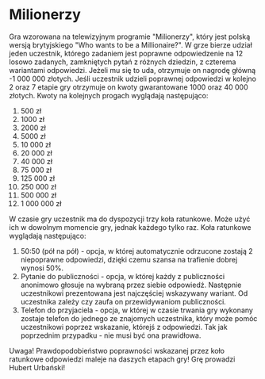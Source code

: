 # Milionerzy
Gra wzorowana na telewizyjnym programie "Milionerzy", który jest polską wersją brytyjskiego "Who wants to be a Millionaire?".
W grze bierze udział jeden uczestnik, którego zadaniem jest poprawne odpowiedzenie na 12 losowo zadanych, zamkniętych pytań z różnych dziedzin, z czterema wariantami odpowiedzi. Jeżeli mu się to uda, otrzymuje on nagrodę główną -1 000 000 złotych. 
Jeśli uczestnik udzieli poprawnej odpowiedzi w kolejno 2 oraz 7 etapie gry otrzymuje on kwoty gwarantowane 1000 oraz 40 000 złotych.
Kwoty na kolejnych progach wyglądają następująco:
1. 500 zł
2. 1000 zł
3. 2000 zł
4. 5000 zł
5. 10 000 zł
6. 20 000 zł
7. 40 000 zł
8. 75 000 zł
9. 125 000 zł
10. 250 000 zł
11.	500 000 zł
12.	1 000 000 zł


W czasie gry uczestnik ma do dyspozycji trzy koła ratunkowe. Może użyć ich w dowolnym momencie gry, jednak każdego tylko raz. Koła ratunkowe wyglądają następująco:
1. 50:50 (pół na pół) - opcja, w której automatycznie odrzucone zostają 2 niepoprawne odpowiedzi, dzięki czemu szansa na trafienie dobrej wynosi 50%.
2. Pytanie do publiczności - opcja, w której każdy z publiczności anonimowo głosuje na wybraną przez siebie odpowiedź. Następnie uczestnikowi prezentowana jest najczęściej wskazywany wariant. Od uczestnika zależy czy zaufa on przewidywaniom publiczności. 
3. Telefon do przyjaciela - opcja, w której w czasie trwania gry wykonany zostaje telefon do jednego ze znajomych uczestnika, który może pomóc uczestnikowi poprzez wskazanie, którejś z odpowiedzi. Tak jak poprzednim przypadku - nie musi być ona prawidłowa.


Uwaga! Prawdopodobieństwo poprawności wskazanej przez koło ratunkowe odpowiedzi maleje na daszych etapach gry!
Grę prowadzi Hubert Urbański!
